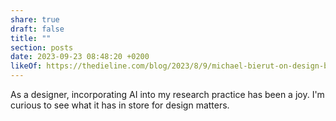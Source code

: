 ```yaml
---
share: true
draft: false
title: ""
section: posts
date: 2023-09-23 08:48:20 +0200
likeOf: https://thedieline.com/blog/2023/8/9/michael-bierut-on-design-before-and-after-the-computer-and-why-ai-might-not-be-so-bad-after-all
---
```


As a designer, incorporating AI into my research practice has been a joy. I'm curious to see what it has in store for design matters.
